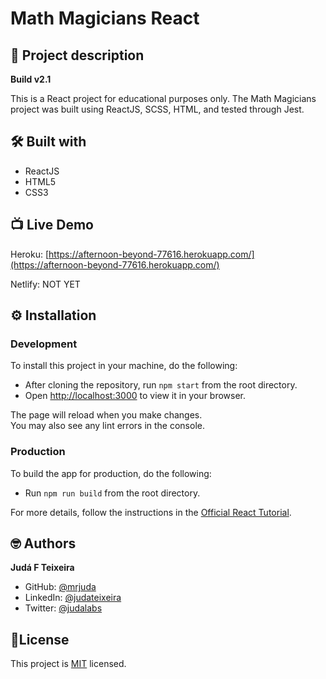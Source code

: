 # Math Magicians React
## 📑 Project description
**Build v2.1**

This is a React project for educational purposes only.
The Math Magicians project was built using ReactJS, SCSS, HTML, and tested through Jest.

## 🛠 Built with
- ReactJS
- HTML5
- CSS3

## 📺 Live Demo
Heroku: [https://afternoon-beyond-77616.herokuapp.com/](https://afternoon-beyond-77616.herokuapp.com/)

Netlify: NOT YET

## ⚙️ Installation

### Development
To install this project in your machine, do the following:
- After cloning the repository, run `npm start` from the root directory.
- Open [http://localhost:3000](http://localhost:3000) to view it in your browser.

The page will reload when you make changes.\
You may also see any lint errors in the console.

### Production
To build the app for production, do the following:
- Run `npm run build` from the root directory.

For more details, follow the instructions in the [Official React Tutorial](https://create-react-app.dev/docs/deployment/).

## 🤓 Authors
**Judá F Teixeira**
- GitHub: [@mrjuda](https://github.com/mrjuda "Judá Teixeira's GitHub profile")
- LinkedIn: [@judateixeira](https://www.linkedin.com/in/judateixeira "Judá Teixeira's Linkedin profile")
- Twitter: [@judalabs](https://twitter.com/judalabs "Judá Teixeira's Twitter profile")

## 📝License
This project is [MIT](https://github.com/mrjuda/mathmg/blob/main/LICENSE) licensed.
